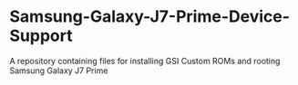 # Samsung-Galaxy-J7-Prime-Device-Support
A repository containing files for installing GSI Custom ROMs and rooting Samsung Galaxy J7 Prime

